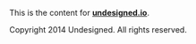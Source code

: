 This is the content for **[undesigned.io](http://undesigned.io)**.

Copyright 2014 Undesigned. All rights reserved.